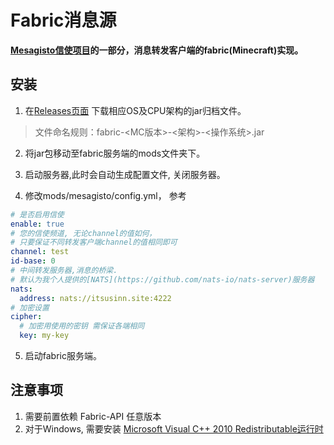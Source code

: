 # Fabric消息源
**[Mesagisto信使项目](https://github.com/MeowCat-Studio/mesagisto)的一部分，消息转发客户端的fabric(Minecraft)实现。**

## 安装

1. 在[Releases页面](https://github.com/MeowCat-Studio/fabric-message-source/releases)
  下载相应OS及CPU架构的jar归档文件。
  > 文件命名规则：fabric-<MC版本>-<架构>-<操作系统>.jar

2. 将jar包移动至fabric服务端的mods文件夹下。

3. 启动服务器,此时会自动生成配置文件, 关闭服务器。

4. 修改mods/mesagisto/config.yml，
  参考
  ```yaml
  # 是否启用信使
  enable: true
  # 您的信使频道, 无论channel的值如何，
  # 只要保证不同转发客户端channel的值相同即可
  channel: test
  id-base: 0
  # 中间转发服务器,消息的桥梁.
  # 默认为我个人提供的[NATS](https://github.com/nats-io/nats-server)服务器
  nats:
    address: nats://itsusinn.site:4222
  # 加密设置
  cipher:
    # 加密用使用的密钥 需保证各端相同
    key: my-key
  ```

5. 启动fabric服务端。

## 注意事项
1. 需要前置依赖 Fabric-API 任意版本
2. 对于Windows, 需要安装 [Microsoft Visual C++ 2010 Redistributable运行时](https://www.microsoft.com/en-us/download/details.aspx?id=26999)
